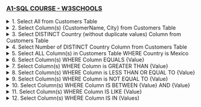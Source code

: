 ### [A1-SQL COURSE - W3SCHOOLS](/courses/A1.md)

<details>
  <summary>1. Select All from Customers Table </summary>

# Select All from Customers Table

```jsbs
SELECT * FROM `Customers`;
```

![](https://github.com/omeatai/DS-Tutorial/assets/32337103/320cf545-5eb4-4190-9c37-1ae9edf22ee9)

</details>

<details>
  <summary>2. Select Column(s) {CustomerName, City} from Customers Table </summary>

# Select Column(s) {CustomerName, City} from Customers Table

```jsbs
SELECT CustomerName, City FROM Customers;
```

![](https://github.com/omeatai/DS-Tutorial/assets/32337103/ec4be7fc-f8d5-4c80-856f-3169c990c4be)

</details>

<details>
  <summary>3. Select DISTINCT Country (without duplicate values) Column from Customers Table </summary>

# Select DISTINCT Country (without duplicate values) Column from Customers Table

```jsbs
SELECT DISTINCT Country FROM Customers;
```

![](https://github.com/omeatai/DS-Tutorial/assets/32337103/f43ef747-ce51-47a4-bbf0-bf89868e1ad6)

</details>

<details>
  <summary>4. Select Number of DISTINCT Country Column from Customers Table </summary>

# Select Number of DISTINCT Country Column from Customers Table

```jsbs
SELECT COUNT(DISTINCT Country) FROM Customers;
```

![](https://github.com/omeatai/DS-Tutorial/assets/32337103/d9c707a6-2983-4ece-bf85-229b186bbf07)

</details>

<details>
  <summary>5. Select ALL Column(s) in Customers Table WHERE Country is Mexico </summary>

# Select Column(s) with WHERE clause
  
### SELECT with Text Fields  

```jsbs
SELECT * FROM Customers WHERE Country='Mexico';
```  
  
![](https://github.com/omeatai/DS-Tutorial/assets/32337103/16dc4654-ef07-48fc-ae8d-fd8fd7276fed)

### SELECT with Numeric Fields 

```jsbs
SELECT * FROM Customers WHERE CustomerID=1;
```
  
![](https://github.com/omeatai/DS-Tutorial/assets/32337103/5c6a0e17-0c7e-457e-a909-5a83e828741f)
  
</details>

<details>
  <summary>6. Select Column(s) WHERE Column EQUALS {Value} </summary>

# Select Column(s) WHERE Column EQUALS {Value} 
  
```jsbs
SELECT * FROM Products WHERE Price = 18;
```
  
![](https://github.com/omeatai/DS-Tutorial/assets/32337103/3a54dee6-c08c-4611-ad75-a71e993641b9)
  
</details>

<details>
  <summary>7. Select Column(s) WHERE Column is GREATER THAN {Value} </summary>

# Select Column(s) WHERE Column is GREATER THAN {Value} 
  
```jsbs
SELECT * FROM Products WHERE Price > 30;
```
  
![](https://github.com/omeatai/DS-Tutorial/assets/32337103/dca9b08d-ec59-4839-bff8-f00c40a3da22)
  
</details>

<details>
  <summary>8. Select Column(s) WHERE Column is LESS THAN OR EQUAL TO {Value} </summary>

# Select Column(s) WHERE Column is LESS THAN OR EQUAL TO {Value} 
  
```jsbs
SELECT * FROM Products WHERE Price <= 30;
```
                                       
![](https://github.com/omeatai/DS-Tutorial/assets/32337103/dd3c5e98-02b1-4eeb-b996-00c95fa61059)

</details>

<details>
  <summary>9. Select Column(s) WHERE Column is NOT EQUAL TO {Value} </summary>

# Select Column(s) WHERE Column is NOT EQUAL TO {Value}                                         

```jsbs
SELECT * FROM Products WHERE Price <> 18;
```

```jsbs
SELECT * FROM Products WHERE Price != 18;
```
  
![](https://github.com/omeatai/DS-Tutorial/assets/32337103/801b83fd-678e-4805-ac70-ce55a957ad17)
 
</details>

<details>
  <summary>10. Select Column(s) WHERE Column IS BETWEEN {Value} AND {Value} </summary>

# Select Column(s) WHERE Column IS BETWEEN {Value} AND {Value}   

```jsbs
SELECT * FROM Products WHERE Price BETWEEN 50 AND 60;
```
  
![](https://github.com/omeatai/DS-Tutorial/assets/32337103/b26fe9e7-7c15-4163-9387-fcb5bbc1f2ff)

</details>

<details>
  <summary>11. Select Column(s) WHERE Column IS LIKE {Value} </summary>

# Select Column(s) WHERE Column IS LIKE {Value}   

```jsbs
SELECT * FROM Customers WHERE City LIKE 'sa%';
```
  
![](https://github.com/omeatai/DS-Tutorial/assets/32337103/a19f5a56-5c49-4c65-8016-b2d64950c31e)
  
</details>

<details>
  <summary>12. Select Column(s) WHERE Column IS IN (Values) </summary>

# Select Column(s) WHERE Column IS IN (Values)  
  
```jsbs
SELECT * FROM Customers WHERE City IN ('Paris','London');
```
  
![](https://github.com/omeatai/DS-Tutorial/assets/32337103/3508f96a-bb7d-4788-8dae-83b9fc6fccc9)
  

```jsbs

```

```jsbs

```

```jsbs

```

```jsbs

```

```jsbs

```

```jsbs

```

```jsbs

```

```jsbs

```

```jsbs

```

```jsbs

```

```jsbs

```

```jsbs

```

```jsbs

```

```jsbs

```

```jsbs

```

```jsbs

```

```jsbs

```

```jsbs

```

```jsbs

```

```jsbs

```

```jsbs

```

```jsbs

```

</details>
